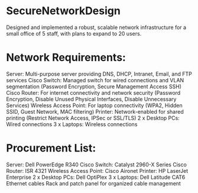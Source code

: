 # SecureNetworkDesign

Designed and implemented a robust, scalable network infrastructure for a small office of 5 staff, with plans to expand to 20 users.

# Network Requirements:
Server: Multi-purpose server providing DNS, DHCP, Intranet, Email, and FTP services
Cisco Switch: Managed switch for wired connections and VLAN segmentation (Password Encryption, Secure Management Access SSH)
Cisco Router: For internet connectivity and network security (Password Encryption, Disable Unused Physical Interfaces, Disable Unnecessary Services)
Wireless Access Point: For laptop connectivity (WPA2, Hidden SSID, Guest Network, MAC filtering)
Printer: Network-enabled for shared printing (Restrict Network Access, IPSec or SSL/TLS)
2 x Desktop PCs: Wired connections
3 x Laptops: Wireless connections

# Procurement List:
Server: Dell PowerEdge R340
Cisco Switch: Catalyst 2960-X Series
Cisco Router: ISR 4321
Wireless Access Point: Cisco Aironet
Printer: HP LaserJet Enterprise
2 x Desktop PCs: Dell OptiPlex
3 x Laptops: Dell Latitude
CAT6 Ethernet cables
Rack and patch panel for organized cable management
